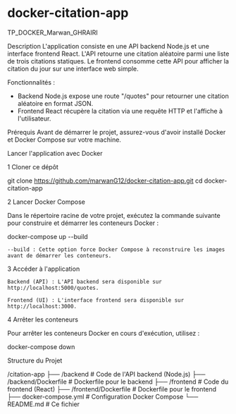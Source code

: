 # docker-citation-app

TP_DOCKER_Marwan_GHRAIRI

Description
L'application consiste en une API backend Node.js et une interface frontend React. L'API retourne une citation aléatoire parmi une liste de trois citations statiques. Le frontend consomme cette API pour afficher la citation du jour sur une interface web simple.

Fonctionnalités :
- Backend Node.js expose une route "/quotes" pour retourner une citation aléatoire en format JSON.
- Frontend React récupère la citation via une requête HTTP et l'affiche à l'utilisateur.

Prérequis
Avant de démarrer le projet, assurez-vous d'avoir installé Docker et Docker Compose sur votre machine.

Lancer l'application avec Docker

1 Cloner ce dépôt

git clone https://github.com/marwanG12/docker-citation-app.git
cd docker-citation-app

2 Lancer Docker Compose

Dans le répertoire racine de votre projet, exécutez la commande suivante pour construire et démarrer les conteneurs Docker :

docker-compose up --build

    --build : Cette option force Docker Compose à reconstruire les images avant de démarrer les conteneurs.

3 Accéder à l'application

    Backend (API) : L'API backend sera disponible sur http://localhost:5000/quotes.

    Frontend (UI) : L'interface frontend sera disponible sur http://localhost:3000.

4 Arrêter les conteneurs

Pour arrêter les conteneurs Docker en cours d'exécution, utilisez :

docker-compose down

Structure du Projet

/citation-app
├── /backend            # Code de l'API backend (Node.js)
├── /backend/Dockerfile # Dockerfile pour le backend
├── /frontend           # Code du frontend (React)
├── /frontend/Dockerfile # Dockerfile pour le frontend
├── docker-compose.yml  # Configuration Docker Compose
└── README.md           # Ce fichier
